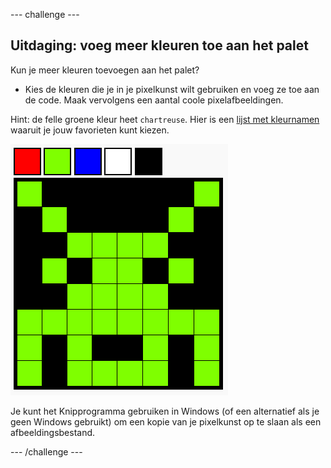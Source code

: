\--- challenge \---

## Uitdaging: voeg meer kleuren toe aan het palet

Kun je meer kleuren toevoegen aan het palet?

+ Kies de kleuren die je in je pixelkunst wilt gebruiken en voeg ze toe aan de code. Maak vervolgens een aantal coole pixelafbeeldingen.

Hint: de felle groene kleur heet `chartreuse`. Hier is een [lijst met kleurnamen](https://www.w3schools.com/colors/colors_names.asp) waaruit je jouw favorieten kunt kiezen.

![screenshot](images/pixel-art-final.png)

Je kunt het Knipprogramma gebruiken in Windows (of een alternatief als je geen Windows gebruikt) om een ​​kopie van je pixelkunst op te slaan als een afbeeldingsbestand.

\--- /challenge \---